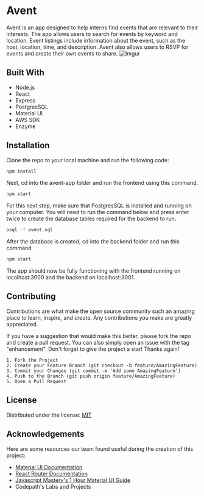 # Avent

Avent is an app designed to help interns find events that are relevant to their interests. The app allows users to search for events by keyword and location. Event listings include information about the event, such as the host, location, time, and description. Avent also allows users to RSVP for events and create their own events to share.
![Imgur](https://i.imgur.com/q9vuhgr.png)

## Built With

- Node.js
- React
- Express
- PostgresSQL
- Material UI
- AWS SDK
- Enzyme

## Installation

Clone the repo to your local machine and run the following code:

```bash
npm install
```

Next, cd into the avent-app folder and run the frontend using this command.

```bash
npm start
```

For this next step, make sure that PostgresSQL is installed and running on your computer.
You will need to run the command below and press enter twice to create the database tables required for the backend to run.

```bash
psql -f avent.sql
```

After the database is created, cd into the backend folder and run this command

```bash
npm start
```

The app should now be fully functioning with the frontend running on localhost:3000 and the backend on localhost:3001.

## Contributing

Contributions are what make the open source community such an amazing place to learn, inspire, and create. Any contributions you make are greatly appreciated.

If you have a suggestion that would make this better, please fork the repo and create a pull request. You can also simply open an issue with the tag "enhancement". Don't forget to give the project a star! Thanks again!

    1. Fork the Project
    2. Create your Feature Branch (git checkout -b feature/AmazingFeature)
    3. Commit your Changes (git commit -m 'Add some AmazingFeature')
    4. Push to the Branch (git push origin feature/AmazingFeature)
    5. Open a Pull Request

## License

Distributed under the license: [MIT](https://choosealicense.com/licenses/mit/)

## Acknowledgements

Here are some resources our team found useful during the creation of this project:

- [Material UI Documentation](https://mui.com/material-ui/getting-started/overview/)
- [React Router Documentation](https://reactrouter.com/docs/en/v6)
- [Javascript Mastery's 1 Hour Material UI Guide](https://www.youtube.com/watch?v=Xoz31I1FuiY)
- Codepath's Labs and Projects
